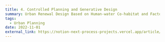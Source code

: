 ```yaml
---
title: 4. Controlled Planning and Generative Design
summary: Urban Renewal Design Based on Human-water Co-habitat and Factory-port Continuation
tags:
  - Urban Planning
date: 2022-11-01
external_link: https://notion-next-process-projects.vercel.app/article/GD?theme=plog
---
```


